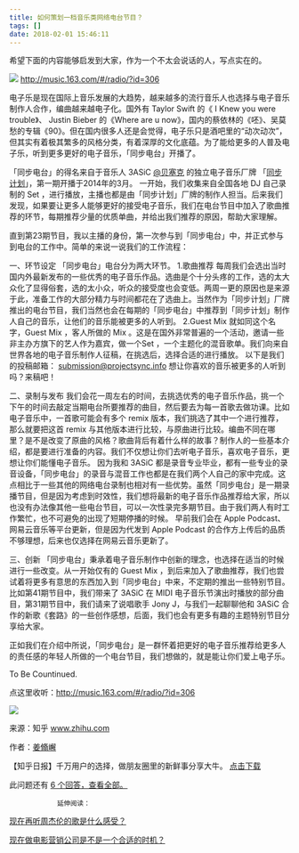 ```yaml
---
title: 如何策划一档音乐类网络电台节目？
tags: []
date: 2018-02-01 15:46:11
---
```


希望下面的内容能够启发到大家，作为一个不太会说话的人，写点实在的。

![](https://pic2.zhimg.com/dbda3de77218197682f244384de94685_b.jpg?rss)
[<span class="invisible">http://</span><span class="visible">music.163.com/#</span><span class="invisible">/radio/?id=306</span><span class="ellipsis"></span>](//link.zhihu.com/?target=http%3A//music.163.com/%23/radio/%3Fid%3D306)

电子乐是现在国际上音乐发展的大趋势，越来越多的流行音乐人也选择与电子音乐制作人合作，编曲越来越电子化。国外有 Taylor Swift 的《 I Knew you were trouble》、 Justin Bieber 的《Where are u now》，国内的蔡依林的《呸》、吴莫愁的专辑《90》。但在国内很多人还是会觉得，电子乐只是酒吧里的“动次动次”，但其实有着极其繁多的风格分类，有着深厚的文化底蕴。为了能给更多的人普及电子乐，听到更多更好的电子音乐，「同步电台」开播了。

「同步电台」的得名来自于音乐人 3ASiC [@贝塞克](//www.zhihu.com/people/d0c617554b6e0ee5acd0493b173357b9 "@贝塞克")  的独立电子音乐厂牌  「[同步计划](//link.zhihu.com/?target=http%3A//weibo.com/projectsync)」，第一期开播于2014年的3月。 一开始，我们收集来自全国各地 DJ 自己录制的 Set ，进行播放，主播也都是由「同步计划」厂牌的制作人担当。后来我们发现，如果要让更多人能够更好的接受电子音乐，我们在电台节目中加入了歌曲推荐的环节，每期推荐少量的优质单曲，并给出我们推荐的原因，帮助大家理解。

直到第23期节目，我以主播的身份，第一次参与到「同步电台」中，并正式参与到电台的工作中。简单的来说一说我们的工作流程：

一、环节设定
「同步电台」电台分为两大环节。
1.歌曲推荐
每周我们会选出当时国内外最新发布的一些优秀的电子音乐作品。选曲是个十分头疼的工作，选的太大众化了显得俗套，选的太小众，听众的接受度也会变低。两周一更的原因也是来源于此，准备工作的大部分精力与时间都花在了选曲上。当然作为「同步计划」厂牌推出的电台节目，我们当然也会在每期的「同步电台」中推荐到「同步计划」制作人自己的音乐，让他们的音乐能被更多的人听到。
2.Guest Mix
就如同这个名字，Guest Mix ，客人所做的 Mix 。这是在国外非常普遍的一个活动，邀请一些非主办方旗下的艺人作为嘉宾，做一个Set ，一个主题化的混音歌单。我们向来自世界各地的电子音乐制作人征稿，在挑选后，选择合适的进行播放。
以下是我们的投稿邮箱：
submission@projectsync.info
想让你喜欢的音乐被更多的人听到吗？来稿吧！

二、录制与发布
我们会花一周左右的时间，去挑选优秀的电子音乐作品，挑一个下午的时间去敲定当期电台所要推荐的曲目，然后要去为每一首歌去做功课。比如电子音乐中，一首歌可能会有多个 remix 版本，我们挑选了其中一个进行推荐，那么就要把这首 remix 与其他版本进行比较，与原曲进行比较。编曲不同在哪里？是不是改变了原曲的风格？歌曲背后有着什么样的故事？制作人的一些基本介绍，都是要进行准备的内容。我们不仅想让你们去听电子音乐，喜欢电子音乐，更想让你们能懂电子音乐。
因为我和 3ASiC 都是录音专业毕业，都有一些专业的录音设备，「同步电台」的录音与混音工作也都是在我们两个人自己的家中完成。这点相比于一些其他的网络电台录制也相对有一些优势。虽然「同步电台」是一期录播节目，但是因为考虑到时效性，我们想将最新的电子音乐作品推荐给大家，所以也没有办法像其他一些电台节目，可以一次性录完多期节目。由于我们两人有时工作繁忙，也不可避免的出现了短期停播的时候。
早前我们会在 Apple Podcast、网易云音乐等平台更新，但是因为代发到 Apple Podcast 的合作方上传后的品质不够理想，后来也仅选择在网易云音乐更新了。

三、创新
「同步电台」秉承着电子音乐制作中创新的理念，也选择在适当的时候进行一些改变。从一开始仅有的 Guest Mix ，到后来加入了歌曲推荐，我们也尝试着将更多有意思的东西加入到「同步电台」中来，不定期的推出一些特别节目。比如第41期节目中，我们带来了 3ASiC 在 MIDI 电子音乐节演出时播放的部分曲目，第31期节目中，我们请来了说唱歌手 Jony J，与我们一起聊聊他和 3ASiC 合作的新歌《套路》的一些创作感想，后面，我们也会有更多有趣的主题特别节目分享给大家。

正如我们在介绍中所说，「同步电台」是一群怀着把更好的电子音乐推荐给更多人的责任感的年轻人所做的一个电台节目，我们想做的，就是能让你们爱上电子乐。

To Be Countinued.

点这里收听：[<span class="invisible">http://</span><span class="visible">music.163.com/#</span><span class="invisible">/radio/?id=306</span><span class="ellipsis"></span>](//link.zhihu.com/?target=http%3A//music.163.com/%23/radio/%3Fid%3D306)

![](https://pic3.zhimg.com/14f8f4107df3ccb6181080fbcd84b1aa_b.jpg?rss)

来源：知乎 www.zhihu.com

作者：[姜翛嶰](http://www.zhihu.com/people/lovamulet?utm_campaign=rss&utm_medium=rss&utm_source=rss&utm_content=author)

【知乎日报】千万用户的选择，做朋友圈里的新鲜事分享大牛。
        [点击下载](http://daily.zhihu.com?utm_source=rssyanwenzi&utm_campaign=tuijian&utm_medium=rssnormal)

此问题还有 [6 个回答，查看全部。](http://www.zhihu.com/question/22100390/answer/88916688?utm_campaign=rss&utm_medium=rss&utm_source=rss&utm_content=title)

                延伸阅读：

[现在再听周杰伦的歌是什么感受？](http://www.zhihu.com/question/26611316?utm_campaign=rss&utm_medium=rss&utm_source=rss&utm_content=title)

[现在做电影营销公司是不是一个合适的时机？](http://www.zhihu.com/question/21602369?utm_campaign=rss&utm_medium=rss&utm_source=rss&utm_content=title)